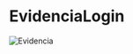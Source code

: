 ﻿# EvidenciaLogin
 ![Evidencia](https://user-images.githubusercontent.com/83187068/129462467-0cab3d40-6d67-4905-aac9-ef084ce08e60.gif)

